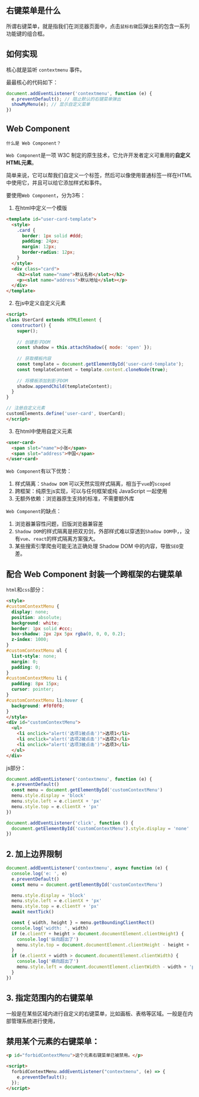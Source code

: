 ## 右键菜单是什么

所谓右键菜单，就是指我们在浏览器页面中，点击`鼠标右键`后弹出来的包含一系列功能键的组合框。

## 如何实现

核心就是监听 `contextmenu` 事件。

最最核心的代码如下：
```js
document.addEventListener('contextmenu', function (e) {
  e.preventDefault(); // 阻止默认的右键菜单弹出
  showMyMenu(e); // 显示自定义菜单
})
```

## Web Component
`什么是 Web Component？`

`Web Component`是一项 W3C 制定的原生技术，它允许开发者定义可重用的**自定义HTML元素**。

简单来说，它可以帮我们自定义一个标签，然后可以像使用普通标签一样在HTML中使用它，并且可以给它添加样式和事件。

要使用`Web Component`，分为3布：

1. 在html中定义一个模版

```html
<template id="user-card-template">
  <style>
    .card {
      border: 1px solid #ddd;
      padding: 24px;
      margin: 12px;
      border-radius: 12px;
    }
  </style>
  <div class="card">
    <h2><slot name="name">默认名称</slot></h2>
    <p><slot name="address">默认地址</slot></p>
  </div>
</template>
```

2. 在js中定义自定义元素

```html
<script>
class UserCard extends HTMLElement {
  constructor() {
    super();
    
    // 创建影子DOM
    const shadow = this.attachShadow({ mode: 'open' });
    
    // 获取模板内容
    const template = document.getElementById('user-card-template');
    const templateContent = template.content.cloneNode(true);
    
    // 将模板添加到影子DOM
    shadow.appendChild(templateContent);
  }
}

// 注册自定义元素
customElements.define('user-card', UserCard);
</script>
```

3. 在html中使用自定义元素

```html
<user-card>
  <span slot="name">小张</span>
  <span slot="address">中国</span>
</user-card>
```

`Web Component`有以下优势：
1. 样式隔离：`Shadow DOM` 可以天然实现样式隔离，相当于`vue`的`scoped`
2. 跨框架：纯原生js实现，可以与任何框架或纯 JavaScript 一起使用
3. 无额外依赖：浏览器原生支持的标准，不需要额外库

`Web Component`的缺点：
1. 浏览器兼容性问题，旧版浏览器兼容差
2. `Shadow DOM`的样式隔离是把双刃剑，外部样式难以穿透到`Shadow DOM`中，，没有`vue`、`react`的样式隔离方案强大。
3. 某些搜索引擎爬虫可能无法正确处理 Shadow DOM 中的内容，导致`SEO`变差。

## 配合 Web Component 封装一个跨框架的右键菜单

`html`和`css`部分：
```html
<style>
#customContextMenu {
  display: none;
  position: absolute;
  background: white;
  border: 1px solid #ccc;
  box-shadow: 2px 2px 5px rgba(0, 0, 0, 0.2);
  z-index: 1000;
}
#customContextMenu ul {
  list-style: none;
  margin: 0;
  padding: 0;
}
#customContextMenu li {
  padding: 8px 15px;
  cursor: pointer;
}
#customContextMenu li:hover {
  background: #f0f0f0;
}
</style>
<div id="customContextMenu">
  <ul>
    <li onclick="alert('选项1被点击')">选项1</li>
    <li onclick="alert('选项2被点击')">选项2</li>
    <li onclick="alert('选项3被点击')">选项3</li>
  </ul>
</div>
```
js部分：
```js
document.addEventListener('contextmenu', function (e) {
  e.preventDefault()
  const menu = document.getElementById('customContextMenu')
  menu.style.display = 'block'
  menu.style.left = e.clientX + 'px'
  menu.style.top = e.clientX + 'px'
})

document.addEventListener('click', function () {
  document.getElementById('customContextMenu').style.display = 'none'
})
```

## 2. 加上边界限制

```js
document.addEventListener('contextmenu', async function (e) {
  console.log('e: ', e)
  e.preventDefault()
  const menu = document.getElementById('customContextMenu')

  menu.style.display = 'block'
  menu.style.left = e.clientX + 'px'
  menu.style.top = e.clientY + 'px'
  await nextTick()

  const { width, height } = menu.getBoundingClientRect()
  console.log('width: ', width)
  if (e.clientY + height > document.documentElement.clientHeight) {
    console.log('纵向超出了')
    menu.style.top = document.documentElement.clientHeight - height + 'px'
  }
  if (e.clientX + width > document.documentElement.clientWidth) {
    console.log('横向超出了')
    menu.style.left = document.documentElement.clientWidth - width + 'px'
  }
})
```

## 3. 指定范围内的右键菜单

一般是在某些区域内进行自定义的右键菜单，比如画板、表格等区域。一般是在内部管理系统进行使用，


## 禁用某个元素的右键菜单：
```html
<p id="forbidContextMenu">这个元素右键菜单已被禁用。</p>

<script>
  forbidContextMenu.addEventListener("contextmenu", (e) => {
    e.preventDefault();
  });
</script>
```

